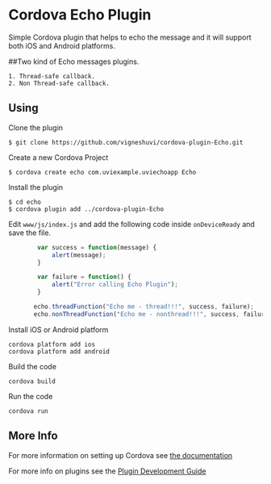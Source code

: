 # Cordova Echo Plugin

Simple Cordova plugin that helps to echo the message and it will support both iOS and Android platforms.

##Two kind of Echo messages plugins.

    1. Thread-safe callback.    
    2. Non Thread-safe callback.

## Using
Clone the plugin

    $ git clone https://github.com/vigneshuvi/cordova-plugin-Echo.git

Create a new Cordova Project

    $ cordova create echo com.uviexample.uviechoapp Echo
    
Install the plugin

    $ cd echo
    $ cordova plugin add ../cordova-plugin-Echo
    

Edit `www/js/index.js` and add the following code inside `onDeviceReady` and save the file.

```js
        var success = function(message) {
            alert(message);
        }

        var failure = function() {
            alert("Error calling Echo Plugin");
        }

       echo.threadFunction("Echo me - thread!!!", success, failure);
       echo.nonThreadFunction("Echo me - nonthread!!!", success, failure);
```

Install iOS or Android platform

    cordova platform add ios
    cordova platform add android

Build the code 

    cordova build     
    
Run the code

    cordova run 

## More Info

For more information on setting up Cordova see [the documentation](http://cordova.apache.org/docs/en/4.0.0/guide_cli_index.md.html#The%20Command-Line%20Interface)

For more info on plugins see the [Plugin Development Guide](http://cordova.apache.org/docs/en/4.0.0/guide_hybrid_plugins_index.md.html#Plugin%20Development%20Guide)
